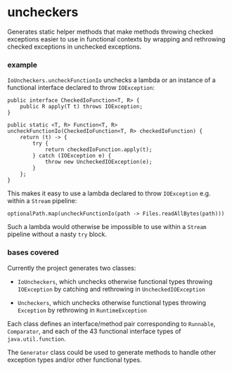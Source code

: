 # uncheckers

Generates static helper methods that make methods throwing checked exceptions
easier to use in functional contexts by wrapping and rethrowing checked
exceptions in unchecked exceptions.

### example

`IoUncheckers.uncheckFunctionIo` unchecks a lambda or an instance of a
functional interface declared to throw `IOException`:

    public interface CheckedIoFunction<T, R> {
        public R apply(T t) throws IOException;
    }
    
    public static <T, R> Function<T, R> uncheckFunctionIo(CheckedIoFunction<T, R> checkedIoFunction) {
        return (t) -> {
            try {
                return checkedIoFunction.apply(t);
            } catch (IOException e) {
                throw new UncheckedIOException(e);
            }
        };
    }

This makes it easy to use a lambda declared to throw `IOException` e.g. within
a `Stream` pipeline:

    optionalPath.map(uncheckFunctionIo(path -> Files.readAllBytes(path)))

Such a lambda would otherwise be impossible to use within a `Stream` pipeline
without a nasty `try` block.

### bases covered

Currently the project generates two classes:

* `IoUncheckers`, which unchecks otherwise functional types throwing
`IOException` by catching and rethrowing in `UncheckedIOException`

* `Uncheckers`, which unchecks otherwise functional types throwing `Exception`
by rethrowing in `RuntimeException`

Each class defines an interface/method pair corresponding to `Runnable`,
`Comparator`, and each of the 43 functional interface types of
`java.util.function`.

The `Generator` class could be used to generate methods to handle other
exception types and/or other functional types.
